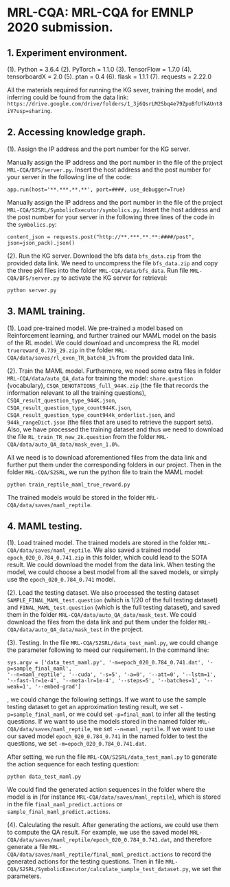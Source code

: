 # MRL-CQA: MRL-CQA for EMNLP 2020 submission.
## 1. Experiment environment.
 (1). Python = 3.6.4
 (2). PyTorch = 1.1.0
 (3). TensorFlow = 1.7.0
 (4). tensorboardX = 2.0
 (5). ptan = 0.4
 (6). flask = 1.1.1
 (7). requests = 2.22.0
  
 All the materials required for running the KG sever, training the model, and inferring could be found from the data link: `https://drive.google.com/drive/folders/1_3j6QsrLM2Sbq4e79ZpoBfUfkAUnt8iV?usp=sharing`.
  
## 2. Accessing knowledge graph.
 (1). Assign the IP address and the port number for the KG server.  

 Manually assign the IP address and the port number in the file of the project `MRL-CQA/BFS/server.py`.
 Insert the host address and the post number for your server in the following line of the code:  
 ```
 app.run(host='**.***.**.**', port=####, use_debugger=True)
 ```

 Manually assign the IP address and the port number in the file of the project `MRL-CQA/S2SRL/SymbolicExecutor/symbolics.py`.
 Insert the host address and the post number for your server in the following three lines of the code in the `symbolics.py`: 
 ```
 content_json = requests.post("http://**.***.**.**:####/post", json=json_pack).json()
 ```
  
 (2). Run the KG server.
 Download the bfs data `bfs_data.zip` from the provided data link. 
 We need to uncompress the file `bfs_data.zip` and copy the three pkl files into the folder `MRL-CQA/data/bfs_data`. 
 Run file `MRL-CQA/BFS/server.py` to activate the KG server for retrieval: 
 ```
 python server.py
 ``` 
 
 ## 3. MAML training.
 (1). Load pre-trained model.
 We pre-trained a model based on Reinforcement learning, and further trained our MAML model on the basis of the RL model. 
 We could download and uncompress the RL model `truereward_0.739_29.zip` in the folder `MRL-CQA/data/saves/rl_even_TR_batch8_1%` from the provided data link.
 
 (2). Train the MAML model.
 Furthermore, we need some extra files in folder `MRL-CQA/data/auto_QA_data` for training the model: `share.question` (vocabulary), `CSQA_DENOTATIONS_full_944K.zip` (the file that records the information relevant to all the training questions), `CSQA_result_question_type_944K.json`, `CSQA_result_question_type_count944K.json`, `CSQA_result_question_type_count944k_orderlist.json`, and `944k_rangeDict.json` (the files that are used to retrieve the support sets).
 Also, we have processed the training dataset and thus we need to download the file `RL_train_TR_new_2k.question` from the folder `MRL-CQA/data/auto_QA_data/mask_even_1.0%`.
 
 All we need is to download aforementioned files from the data link and further put them under the corresponding folders in our project. 
 Then in the folder `MRL-CQA/S2SRL`, we run the python file to train the MAML model: 
 ```
 python train_reptile_maml_true_reward.py
 ```
 The trained models would be stored in the folder `MRL-CQA/data/saves/maml_reptile`. 
 
 ## 4. MAML testing.
  (1). Load trained model.
  The trained models are stored in the folder `MRL-CQA/data/saves/maml_reptile`.
  We also saved a trained model `epoch_020_0.784_0.741.zip` in this folder, which could lead to the SOTA result.
  We could download the model from the data link.
  When testing the model, we could choose a best model from all the saved models, or simply use the `epoch_020_0.784_0.741` model.
  
  (2). Load the testing dataset.
  We also processed the testing dataset `SAMPLE_FINAL_MAML_test.question` (which is 1/20 of the full testing dataset) and `FINAL_MAML_test.question` (which is the full testing dataset), and saved them in the folder `MRL-CQA/data/auto_QA_data/mask_test`.
  We could download the files from the data link and put them under the folder `MRL-CQA/data/auto_QA_data/mask_test` in the project.
  
  (3). Testing.
  In the file `MRL-CQA/S2SRL/data_test_maml.py`, we could change the parameter following to meed our requirement.
  In the command line: 
  ```
  sys.argv = ['data_test_maml.py', '-m=epoch_020_0.784_0.741.dat', '-p=sample_final_maml',
  '--n=maml_reptile', '--cuda', '-s=5', '-a=0', '--att=0', '--lstm=1',
  '--fast-lr=1e-4', '--meta-lr=1e-4', '--steps=5', '--batches=1', '--weak=1', '--embed-grad']
  ```
  , we could change the following settings.
  If we want to use the sample testing dataset to get an approximation testing result, we set `-p=sample_final_maml`, or we could set `-p=final_maml` to infer all the testing questions.
  If we want to use the models stored in the named folder `MRL-CQA/data/saves/maml_reptile`, we set `--n=maml_reptile`.
  If we want to use our saved model `epoch_020_0.784_0.741` in the named folder to test the questions, we set `-m=epoch_020_0.784_0.741.dat`.
  
  After setting, we run the file `MRL-CQA/S2SRL/data_test_maml.py` to generate the action sequence for each testing question:
  ```
  python data_test_maml.py
  ```
  We could find the generated action sequences in the folder where the model is in (for instance `MRL-CQA/data/saves/maml_reptile`), which is stored in the file `final_maml_predict.actions` or `sample_final_maml_predict.actions`. 
  
  (4). Calculating the result.
  After generating the actions, we could use them to compute the QA result.
  For example, we use the saved model `MRL-CQA/data/saves/maml_reptile/epoch_020_0.784_0.741.dat`, and therefore generate a file `MRL-CQA/data/saves/maml_reptile/final_maml_predict.actions` to record the generated actions for the testing questions.
  Then in file `MRL-CQA/S2SRL/SymbolicExecutor/calculate_sample_test_dataset.py`, we set the parameters.
   
 
       

